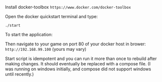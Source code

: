 Install docker-toolbox
`https://www.docker.com/docker-toolbox`

Open the docker quickstart terminal and type:

`./start`

To start the application:

Then navigate to your game on port 80 of your docker host
in brower: `http://192.168.99.100`    (yours may vary)

Start script is idempotent and you can run it more than once to rebuild after making changes.
It should eventually be replaced with a compose file.  (I was running on windows initially, and compose did not support windows until recently.)